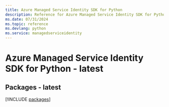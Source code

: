 ```yaml
---
title: Azure Managed Service Identity SDK for Python
description: Reference for Azure Managed Service Identity SDK for Python
ms.date: 07/31/2024
ms.topic: reference
ms.devlang: python
ms.service: managedserviceidentity
---
```

# Azure Managed Service Identity SDK for Python - latest
## Packages - latest
[!INCLUDE [packages](managed-service-identity-index.md)]